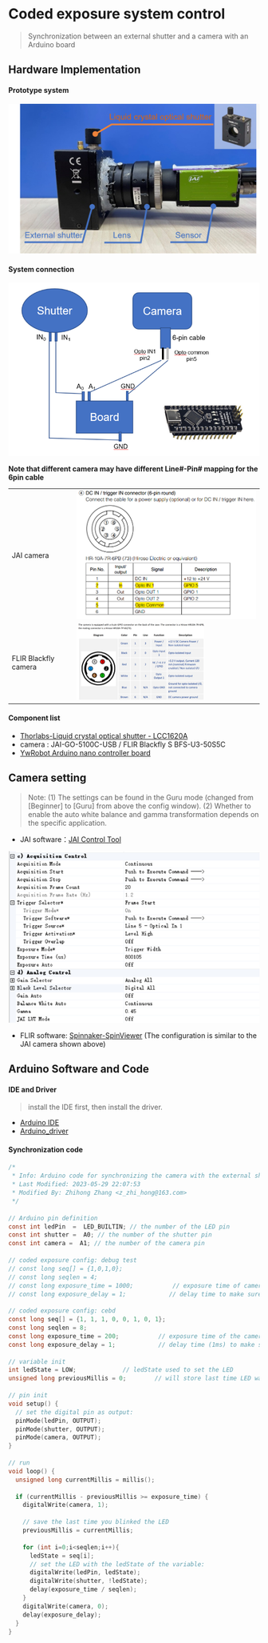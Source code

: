 # Coded exposure system control

> Synchronization between an external shutter and a camera with an Arduino board



## Hardware Implementation



#### Prototype system 

<img src="./_asset/prototype.png" alt="proto" style="zoom:50%;" />



#### System connection

<img src="./_asset/connect.png" alt="connection" style="zoom:70%;" />



**Note that different camera may have different Line#-Pin# mapping for the 6pin cable**

| | |
|---|---|
| JAI camera           | <img src="./_asset/camera_6pin_cable_JAI.png" alt="6pin-cable" style="zoom: 67%;" /> |
| FLIR Blackfly camera | <img src="./_asset/6pin-trigger-cable_FLIR.png" alt="6pin-cable" style="zoom:25%;" /> |





#### Component list

- [Thorlabs-Liquid crystal optical shutter - LCC1620A](https://www.thorlabs.com/newgrouppage9.cfm?objectgroup_id=8166)
- camera : JAI-GO-5100C-USB / FLIR Blackfly S BFS-U3-50S5C
- [YwRobot Arduino nano controller board](https://i-item.jd.com/10035386897105.html#crumb-wrap)



## Camera setting

> Note: (1) The settings can be found in the Guru mode (changed from [Beginner] to [Guru] from above the config window). (2) Whether to enable the auto white balance and gamma transformation depends on the specific application. 

- JAI software：[JAI Control Tool](https://www.jai.com/support-software/jai-software)

![camera_setting](./_asset/camera_setting.png)



- FLIR software: [Spinnaker-SpinViewer](https://www.flir.com/support-center/iis/machine-vision/downloads/spinnaker-sdk-download/spinnaker-sdk--download-files/) (The configuration is similar to the JAI camera shown above)

## Arduino Software and Code

#### IDE and Driver

>  install the IDE first, then install the driver.

- [Arduino IDE](https://www.arduino.cc/en/software)
- [Arduino_driver](./Arduino_driver_CH341SER)



#### Synchronization code

```C
/*
 * Info: Arduino code for synchronizing the camera with the external shutter
 * Last Modified: 2023-05-29 22:07:53
 * Modified By: Zhihong Zhang <z_zhi_hong@163.com>
 */

// Arduino pin definition
const int ledPin  =  LED_BUILTIN; // the number of the LED pin
const int shutter =  A0; // the number of the shutter pin
const int camera =  A1; // the number of the camera pin

// coded exposure config: debug test
// const long seq[] = {1,0,1,0}; 
// const long seqlen = 4; 
// const long exposure_time = 1000;           // exposure time of camera to capture one image 
// const long exposure_delay = 1;            // delay time to make sure the hardware are prepared for next capture

// coded exposure config: cebd
const long seq[] = {1, 1, 1, 0, 0, 1, 0, 1}; 
const long seqlen = 8;
const long exposure_time = 200;           // exposure time of the camera to capture one image (200ms/exposure, 25ms/encoding-bit)
const long exposure_delay = 1;            // delay time (1ms) to make sure the hardware are prepared for next capture

// variable init
int ledState = LOW;             // ledState used to set the LED
unsigned long previousMillis = 0;        // will store last time LED was updated

// pin init
void setup() {
  // set the digital pin as output:
  pinMode(ledPin, OUTPUT);
  pinMode(shutter, OUTPUT);
  pinMode(camera, OUTPUT);
}

// run
void loop() {
  unsigned long currentMillis = millis();

  if (currentMillis - previousMillis >= exposure_time) {
    digitalWrite(camera, 1);
    
    // save the last time you blinked the LED
    previousMillis = currentMillis;

    for (int i=0;i<seqlen;i++){
      ledState = seq[i];
      // set the LED with the ledState of the variable:
      digitalWrite(ledPin, ledState);
      digitalWrite(shutter, !ledState);
      delay(exposure_time / seqlen);
    }
    digitalWrite(camera, 0);
    delay(exposure_delay);
  }
}

```



